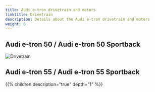 ```yaml
---
title: Audi e-tron drivetrain and motors
linktitle: Drivetrain
description: Details about the Audi e-tron drivetrain and motors
weight: 6
---
```


## Audi e-tron 50 / Audi e-tron 50 Sportback

![Drivetrain](drivetrain1.png "Drivetrain")

## Audi e-tron 55 / Audi e-tron 55 Sportback


{{% children description="true" depth="1" %}}
